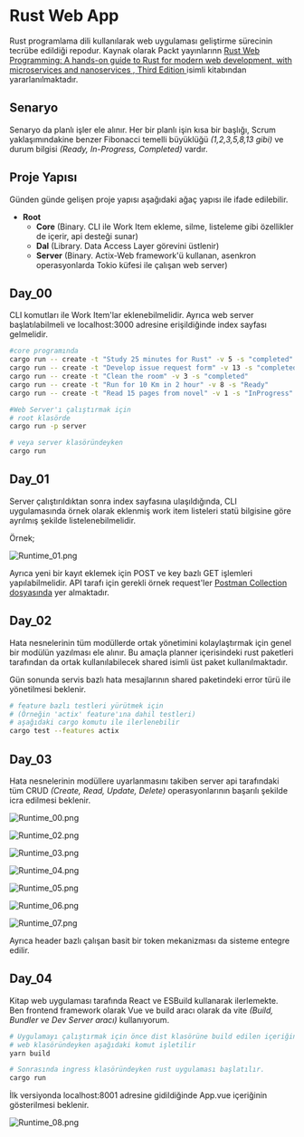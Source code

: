 # Rust Web App

Rust programlama dili kullanılarak web uygulaması geliştirme sürecinin tecrübe edildiği repodur. Kaynak olarak Packt yayınlarınn [Rust Web Programming: A hands-on guide to Rust for modern web development, with microservices and nanoservices , Third Edition ](https://www.packtpub.com/en-us/product/rust-web-programming-9781835887769) isimli kitabından yararlanılmaktadır.

## Senaryo

Senaryo da planlı işler ele alınır. Her bir planlı işin kısa bir başlığı, Scrum yaklaşımındakine benzer Fibonacci temelli büyüklüğü _(1,2,3,5,8,13 gibi)_ ve durum bilgisi _(Ready, In-Progress, Completed)_ vardır.

## Proje Yapısı

Günden günde gelişen proje yapısı aşağıdaki ağaç yapısı ile ifade edilebilir.

- **Root**
  - **Core** (Binary. CLI ile Work Item ekleme, silme, listeleme gibi özellikler de içerir, api desteği sunar)
  - **Dal** (Library. Data Access Layer görevini üstlenir)
  - **Server** (Binary. Actix-Web framework'ü kullanan, asenkron operasyonlarda Tokio küfesi ile çalışan web server)

## Day_00

CLI komutları ile Work Item'lar eklenebilmelidir. Ayrıca web server başlatılabilmeli ve localhost:3000 adresine erişildiğinde index sayfası gelmelidir.

```bash
#core programında
cargo run -- create -t "Study 25 minutes for Rust" -v 5 -s "completed"
cargo run -- create -t "Develop issue request form" -v 13 -s "completed"
cargo run -- create -t "Clean the room" -v 3 -s "completed"
cargo run -- create -t "Run for 10 Km in 2 hour" -v 8 -s "Ready"
cargo run -- create -t "Read 15 pages from novel" -v 1 -s "InProgress"

#Web Server'ı çalıştırmak için
# root klasörde
cargo run -p server

# veya server klasöründeyken
cargo run
```

## Day_01

Server çalıştırıldıktan sonra index sayfasına ulaşıldığında, CLI uygulamasında örnek olarak eklenmiş work item listeleri statü bilgisine göre ayrılmış şekilde listelenebilmelidir.

Örnek;

![Runtime_01.png](Runtime_01.png)

Ayrıca yeni bir kayıt eklemek için POST ve key bazlı GET işlemleri yapılabilmelidir. API tarafı için gerekli örnek request'ler [Postman Collection dosyasında](./Rust%20Web%20App.postman_collection.json) yer almaktadır.

## Day_02

Hata nesnelerinin tüm modüllerde ortak yönetimini kolaylaştırmak için genel bir modülün yazılması ele alınır. Bu amaçla planner içerisindeki rust paketleri tarafından da ortak kullanılabilecek shared isimli üst paket kullanılmaktadır.

Gün sonunda servis bazlı hata mesajlarının shared paketindeki error türü ile yönetilmesi beklenir.

```bash
# feature bazlı testleri yürütmek için
# (Örneğin 'actix' feature'ına dahil testleri)
# aşağıdaki cargo komutu ile ilerlenebilir
cargo test --features actix
```

## Day_03

Hata nesnelerinin modüllere uyarlanmasını takiben server api tarafındaki tüm CRUD _(Create, Read, Update, Delete)_ operasyonlarının başarılı şekilde icra edilmesi beklenir.

![Runtime_00.png](Runtime_00.png)

![Runtime_02.png](Runtime_02.png)

![Runtime_03.png](Runtime_03.png)

![Runtime_04.png](Runtime_04.png)

![Runtime_05.png](Runtime_05.png)

![Runtime_06.png](Runtime_06.png)

![Runtime_07.png](Runtime_07.png)

Ayrıca header bazlı çalışan basit bir token mekanizması da sisteme entegre edilir.

## Day_04

Kitap web uygulaması tarafında React ve ESBuild kullanarak ilerlemekte. Ben frontend framework olarak Vue ve build aracı olarak da vite _(Build, Bundler ve Dev Server aracı)_ kullanıyorum.

```bash
# Uygulamayı çalıştırmak için önce dist klasörüne build edilen içeriğin çıkması gerekiyor.
# web klasöründeyken aşağıdaki komut işletilir
yarn build

# Sonrasında ingress klasöründeyken rust uygulaması başlatılır.
cargo run
```

İlk versiyonda localhost:8001 adresine gidildiğinde App.vue içeriğinin gösterilmesi beklenir.

![Runtime_08.png](Runtime_08.png)